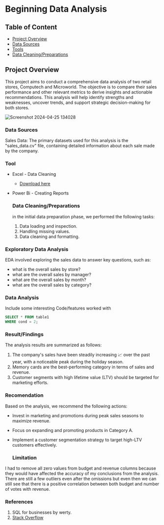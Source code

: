 # Beginning Data Analysis

## Table of Content
- [Project Overview](#project-overview)
- [Data Sources](#data-sources)
- [Tools](#tools)
- [Data Cleaning/Preparations](data-cleaning/preparations)


## Project Overview

This project aims to conduct a comprehensive data analysis of two retail stores, Computech and Microworld. The objective is to compare their sales performance and other relevant metrics to derive insights and actionable recommendations. This analysis will help identify strengths and weaknesses, uncover trends, and support strategic decision-making for both stores.

![Screenshot 2024-04-25 134028](https://github.com/Kelvin-nwak/Beginning-Data-/assets/167860887/f75b23c9-aeda-4eb6-a3f3-099007875998)



### Data Sources

Sales Data: The primary datasets used for this analysis is the "sales_data.cv" file, containing detailed information about each sale made by the company.

### Tool

- Excel - Data Cleaning
   - [Download here](https://www.microsoft.com/en-ng)
- Power Bi - Creating Reports


  ### Data Cleaning/Preparations

  in the initial data preparation phase, we performed the following tasks:
  1. Data loading and inspection.
  2. Handling missing values.
  3. Data cleaning and formatting.
 
### Exploratory Data Analysis

EDA involved exploring the sales data to answer key questions, such as:

- what is the overall sales by store?
-  what are the overall sales by manager?
-  what are the overall sales by month?
-  what are the overall sales by category?

### Data Analysis

Include some interesting Code/features worked with

```sql
SELECT * FROM table1
WHERE cond = 2;
```

### Result/Findings

The analysis results are summarized as follows:
1. The company's sales have been steadily increasing 📈 over the past year, with a noticeable peak during the holiday season.
2. Memory cards are the best-performing category in terms of sales and revenue.
3. Customer segments with high lifetime value (LTV) should be targeted for marketing efforts.

### Recomendation

Based on the analysis, we recommend the following actions:
- Invest in marketing and promotions during peak sales seasons to maximize revenue.
- Focus on expanding and promoting products in Category A.
- Implement a customer segmentation strategy to target high-LTV customers effectively.

  ### Limitation

I had to remove all zero values from budget and revenue columns because they would have affected the accuracy of my conclusions from the analysis. There are still a few outliers even after the omissions but even then we can still see that there is a positive correlation between both budget and number of votes with revenue.

### References

1. SQL for businesses by werty.
2. [Stack Overflow](https://stackoverflow.com/)
     

  
